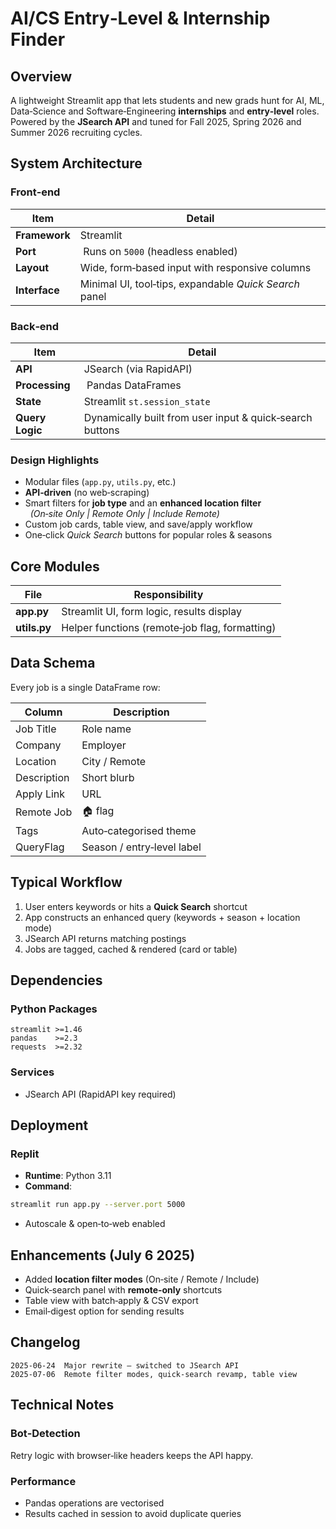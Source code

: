 # AI/CS Entry‑Level & Internship Finder

## Overview
A lightweight Streamlit app that lets students and new grads hunt for AI, ML, Data‑Science and Software‑Engineering **internships** and **entry‑level** roles.  
Powered by the **JSearch API** and tuned for Fall 2025, Spring 2026 and Summer 2026 recruiting cycles.

## System Architecture
### Front‑end
| Item | Detail |
|------|--------|
| **Framework** | Streamlit |
| **Port** | Runs on `5000` (headless enabled) |
| **Layout** | Wide, form‑based input with responsive columns |
| **Interface** | Minimal UI, tool‑tips, expandable _Quick Search_ panel |

### Back‑end
| Item | Detail |
|------|--------|
| **API** | JSearch (via RapidAPI) |
| **Processing** | Pandas DataFrames |
| **State** | Streamlit `st.session_state` |
| **Query Logic** | Dynamically built from user input & quick‑search buttons |

### Design Highlights
* Modular files (`app.py`, `utils.py`, etc.)
* **API‑driven** (no web‑scraping)
* Smart filters for **job type** and an **enhanced location filter**<br>  *(On‑site Only | Remote Only | Include Remote)*
* Custom job cards, table view, and save/apply workflow
* One‑click _Quick Search_ buttons for popular roles & seasons

## Core Modules
| File | Responsibility |
|------|----------------|
| **app.py** | Streamlit UI, form logic, results display |
| **utils.py** | Helper functions (remote‑job flag, formatting) |

## Data Schema
Every job is a single DataFrame row:

| Column | Description |
|--------|-------------|
| Job Title | Role name |
| Company | Employer |
| Location | City / Remote |
| Description | Short blurb |
| Apply Link | URL |
| Remote Job | 🏠 flag |
| Tags | Auto‑categorised theme |
| QueryFlag | Season / entry‑level label |

## Typical Workflow
1. User enters keywords or hits a **Quick Search** shortcut  
2. App constructs an enhanced query (keywords + season + location mode)  
3. JSearch API returns matching postings  
4. Jobs are tagged, cached & rendered (card or table)  

## Dependencies
### Python Packages
```
streamlit >=1.46  
pandas    >=2.3  
requests  >=2.32
```
### Services
* JSearch API (RapidAPI key required)

## Deployment
### Replit
* **Runtime**: Python 3.11  
* **Command**:
```bash
streamlit run app.py --server.port 5000
```
* Autoscale & open‑to‑web enabled

## Enhancements (July 6 2025)
* Added **location filter modes** (On‑site / Remote / Include)  
* Quick‑search panel with **remote‑only** shortcuts  
* Table view with batch‑apply & CSV export  
* Email‑digest option for sending results

## Changelog
```
2025‑06‑24  Major rewrite – switched to JSearch API  
2025‑07‑06  Remote filter modes, quick‑search revamp, table view
```

## Technical Notes
### Bot‑Detection
Retry logic with browser‑like headers keeps the API happy.

### Performance
* Pandas operations are vectorised  
* Results cached in session to avoid duplicate queries
